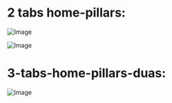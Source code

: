 # 2 tabs home-pillars:
![Image](https://github.com/user-attachments/assets/422cbfcf-005e-4876-9bbd-bf1fba730c6a)

![Image](https://github.com/user-attachments/assets/5b55e261-29bd-4e52-aad6-f39ba9d59865)

# 3-tabs-home-pillars-duas:

![Image](https://github.com/user-attachments/assets/07dc75bb-9657-42cd-9614-d35cbf470682)

